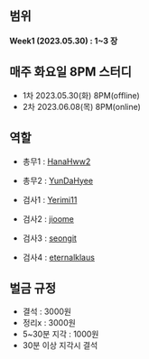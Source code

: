 
## 범위
#### Week1 (2023.05.30) : 1~3 장 


## 매주 화요일 8PM 스터디
- 1차 2023.05.30(화) 8PM(offline)
- 2차 2023.06.08(목) 8PM(online) 

## 역할
- 총무1 : [HanaHww2](https://github.com/HanaHww2)
- 총무2 : [YunDaHyee](https://github.com/YunDaHyee)


- 검사1 : [Yerimi11](https://github.com/Yerimi11)
- 검사2 : [jioome](https://github.com/jioome)
- 검사3 : [seongit](https://github.com/seongit)
- 검사4 : [eternalklaus](https://github.com/eternalklaus)
## 벌금 규정
- 결석 : 3000원
- 정리x : 3000원
- 5~30분 지각 : 1000원
- 30분 이상 지각시 결석

